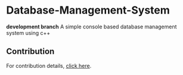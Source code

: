 # Database-Management-System

**development branch**
A simple console based database management system using c++

## Contribution 

For contribution details, [click here](./Contribution/README.md).
